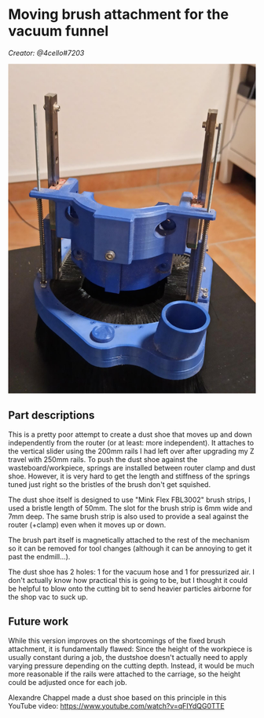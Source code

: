 # Moving brush attachment for the vacuum funnel

*Creator: @4cello#7203*

![Moving Dust Shoe Image](moving_dust_shoe.jpeg)

## Part descriptions

This is a pretty poor attempt to create a dust shoe that moves up and down independently from the router
(or at least: more independent). It attaches to the vertical slider using the 200mm rails I had left over after
upgrading my Z travel with 250mm rails. To push the dust shoe against the wasteboard/workpiece, springs are installed between
router clamp and dust shoe. However, it is very hard to get the length and stiffness of the springs tuned just right so the
bristles of the brush don't get squished.

The dust shoe itself is designed to use "Mink Flex FBL3002" brush strips, I used a bristle length of 50mm. The slot for the brush strip
is 6mm wide and 7mm deep. The same brush strip is also used to provide a seal against the router (+clamp) even when it moves up or down.

The brush part itself is magnetically attached to the rest of the mechanism so it can be removed for tool changes
(although it can be annoying to get it past the endmill...).

The dust shoe has 2 holes: 1 for the vacuum hose and 1 for pressurized air. I don't actually know how practical this is going to be, but I thought it could be helpful to blow onto the cutting bit to send heavier particles airborne for the shop vac to suck up.

## Future work
While this version improves on the shortcomings of the fixed brush attachment, it is fundamentally flawed: Since the height of the
workpiece is usually constant during a job, the dustshoe doesn't actually need to apply varying pressure depending on the cutting
depth. Instead, it would be much more reasonable if the rails were attached to the carriage, so the height could be adjusted once
for each job.

Alexandre Chappel made a dust shoe based on this principle in this YouTube video: https://www.youtube.com/watch?v=qFIYdQG0TTE
